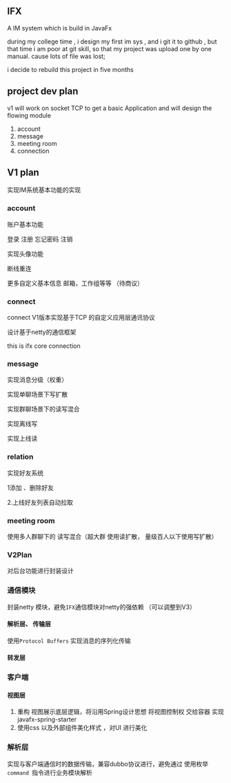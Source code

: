 
## IFX
A IM system which is build in JavaFx

during my college  time , i design my first im sys ,  and i git it to github , but that time  i am poor at git skill, so that 
my project was upload one by one manual. cause lots of file was lost; 

i decide to rebuild this project   in five months

## project dev plan 
v1  will work on socket TCP to get a basic Application
and will design the flowing module
1. account  
3. message
4. meeting room
5. connection
## V1 plan
实现IM系统基本功能的实现
### account 

账户基本功能 

登录 注册  忘记密码 注销

实现头像功能

断线重连

更多自定义基本信息 邮箱，工作组等等 （待商议）

### connect

connect V1版本实现基于TCP 的自定义应用层通讯协议

设计基于netty的通信框架

this is ifx core connection
### message

实现消息分级（权重）

实现单聊场景下写扩散

实现群聊场景下的读写混合

实现离线写

实现上线读

### relation

实现好友系统

1添加 、删除好友

2.上线好友列表自动拉取

### meeting room

使用多人群聊下的 读写混合（超大群 使用读扩散， 量级百人以下使用写扩散）



### V2Plan
对后台功能进行封装设计
### 通信模块
封装netty 模块，避免```IFX```通信模块对netty的强依赖  （可以调整到V3）
#### 解析层、 传输层
使用```Protocol Buffers``` 实现消息的序列化传输
#### 转发层
### 客户端
#### 视图层
1. 重构 视图展示底层逻辑，将沿用Spring设计思想 将视图控制权 交给容器
实现 javafx-spring-starter
2. 使用css  以及外部组件美化样式 ，对UI 进行美化
### 解析层
实现与客户端通信时的数据传输，兼容dubbo协议进行，避免通过 使用枚举 ```command ```指令进行业务模块解析



